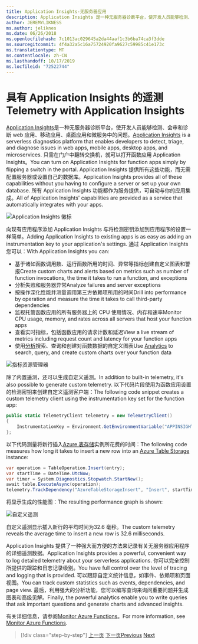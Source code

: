 ```yaml
---
title: Application Insights-无服务器应用
description: Application Insights 是一种无服务器诊断平台，使开发人员能够检测、会审和诊断 web 应用、移动应用、桌面应用和微服务中的问题。
author: JEREMYLIKNESS
ms.author: jeliknes
ms.date: 06/26/2018
ms.openlocfilehash: 7c1013ac029645a2da44aaf1c3b6ba74ca3f3dde
ms.sourcegitcommit: 4f4a32a5c16a75724920fa9627c59985c41e173c
ms.translationtype: MT
ms.contentlocale: zh-CN
ms.lasthandoff: 10/17/2019
ms.locfileid: "72522744"
---
```

# <a name="telemetry-with-application-insights"></a><span data-ttu-id="e2acb-103">具有 Application Insights 的遥测</span><span class="sxs-lookup"><span data-stu-id="e2acb-103">Telemetry with Application Insights</span></span>

<span data-ttu-id="e2acb-104">[Application Insights](https://docs.microsoft.com/azure/application-insights)是一种无服务器诊断平台，使开发人员能够检测、会审和诊断 web 应用、移动应用、桌面应用和微服务中的问题。</span><span class="sxs-lookup"><span data-stu-id="e2acb-104">[Application Insights](https://docs.microsoft.com/azure/application-insights) is a serverless diagnostics platform that enables developers to detect, triage, and diagnose issues in web apps, mobile apps, desktop apps, and microservices.</span></span> <span data-ttu-id="e2acb-105">只需在门户中翻转交换机，就可以打开函数应用 Application Insights。</span><span class="sxs-lookup"><span data-stu-id="e2acb-105">You can turn on Application Insights for function apps simply by flipping a switch in the portal.</span></span> <span data-ttu-id="e2acb-106">Application Insights 提供所有这些功能，而无需配置服务器或设置自己的数据库。</span><span class="sxs-lookup"><span data-stu-id="e2acb-106">Application Insights provides all of these capabilities without you having to configure a server or set up your own database.</span></span> <span data-ttu-id="e2acb-107">所有 Application Insights 功能都作为服务提供，可自动与你的应用集成。</span><span class="sxs-lookup"><span data-stu-id="e2acb-107">All of Application Insights' capabilities are provided as a service that automatically integrates with your apps.</span></span>

![Application Insights 徽标](./media/application-insights-logo.png)

<span data-ttu-id="e2acb-109">向现有应用程序添加 Application Insights 与将检测密钥添加到应用程序的设置一样简单。</span><span class="sxs-lookup"><span data-stu-id="e2acb-109">Adding Application Insights to existing apps is as easy as adding an instrumentation key to your application's settings.</span></span> <span data-ttu-id="e2acb-110">通过 Application Insights 您可以：</span><span class="sxs-lookup"><span data-stu-id="e2acb-110">With Application Insights you can:</span></span>

- <span data-ttu-id="e2acb-111">基于诸如函数调用数、运行函数所用的时间、异常等指标创建自定义图表和警报</span><span class="sxs-lookup"><span data-stu-id="e2acb-111">Create custom charts and alerts based on metrics such as number of function invocations, the time it takes to run a function, and exceptions</span></span>
- <span data-ttu-id="e2acb-112">分析失败和服务器异常</span><span class="sxs-lookup"><span data-stu-id="e2acb-112">Analyze failures and server exceptions</span></span>
- <span data-ttu-id="e2acb-113">按操作深化性能并测量调用第三方依赖项所用的时间</span><span class="sxs-lookup"><span data-stu-id="e2acb-113">Drill into performance by operation and measure the time it takes to call third-party dependencies</span></span>
- <span data-ttu-id="e2acb-114">监视托管函数应用的所有服务器上的 CPU 使用情况、内存和速率</span><span class="sxs-lookup"><span data-stu-id="e2acb-114">Monitor CPU usage, memory, and rates across all servers that host your function apps</span></span>
- <span data-ttu-id="e2acb-115">查看实时指标，包括函数应用的请求计数和延迟</span><span class="sxs-lookup"><span data-stu-id="e2acb-115">View a live stream of metrics including request count and latency for your function apps</span></span>
- <span data-ttu-id="e2acb-116">使用[分析](https://docs.microsoft.com/azure/application-insights/app-insights-analytics)搜索、查询和创建对函数数据的自定义图表</span><span class="sxs-lookup"><span data-stu-id="e2acb-116">Use [Analytics](https://docs.microsoft.com/azure/application-insights/app-insights-analytics) to search, query, and create custom charts over your function data</span></span>

![指标资源管理器](./media/metrics-explorer.png)

<span data-ttu-id="e2acb-118">除了内置遥测，还可以生成自定义遥测。</span><span class="sxs-lookup"><span data-stu-id="e2acb-118">In addition to built-in telemetry, it's also possible to generate custom telemetry.</span></span> <span data-ttu-id="e2acb-119">以下代码片段使用为函数应用设置的检测密钥来创建自定义遥测客户端：</span><span class="sxs-lookup"><span data-stu-id="e2acb-119">The following code snippet creates a custom telemetry client using the instrumentation key set for the function app:</span></span>

```csharp
public static TelemetryClient telemetry = new TelemetryClient()
{
    InstrumentationKey = Environment.GetEnvironmentVariable("APPINSIGHTS_INSTRUMENTATIONKEY")
};
```

<span data-ttu-id="e2acb-120">以下代码测量将新行插入[Azure 表存储](https://docs.microsoft.com/azure/cosmos-db/table-storage-overview)实例所花费的时间：</span><span class="sxs-lookup"><span data-stu-id="e2acb-120">The following code measures how long it takes to insert a new row into an [Azure Table Storage](https://docs.microsoft.com/azure/cosmos-db/table-storage-overview) instance:</span></span>

```csharp
var operation = TableOperation.Insert(entry);
var startTime = DateTime.UtcNow;
var timer = System.Diagnostics.Stopwatch.StartNew();
await table.ExecuteAsync(operation);
telemetry.TrackDependency("AzureTableStorageInsert", "Insert", startTime, timer.Elapsed, true);
```

<span data-ttu-id="e2acb-121">将显示生成的性能图：</span><span class="sxs-lookup"><span data-stu-id="e2acb-121">The resulting performance graph is shown:</span></span>

![自定义遥测](./media/custom-telemetry.png)

<span data-ttu-id="e2acb-123">自定义遥测显示插入新行的平均时间为32.6 毫秒。</span><span class="sxs-lookup"><span data-stu-id="e2acb-123">The custom telemetry reveals the average time to insert a new row is 32.6 milliseconds.</span></span>

<span data-ttu-id="e2acb-124">Application Insights 提供了一种强大而方便的方法来记录有关无服务器应用程序的详细遥测数据。</span><span class="sxs-lookup"><span data-stu-id="e2acb-124">Application Insights provides a powerful, convenient way to log detailed telemetry about your serverless applications.</span></span> <span data-ttu-id="e2acb-125">你可以完全控制所提供的跟踪和日志记录级别。</span><span class="sxs-lookup"><span data-stu-id="e2acb-125">You have full control over the level of tracing and logging that is provided.</span></span> <span data-ttu-id="e2acb-126">可以跟踪自定义统计信息，如事件、依赖项和页面视图。</span><span class="sxs-lookup"><span data-stu-id="e2acb-126">You can track custom statistics such as events, dependencies, and page view.</span></span> <span data-ttu-id="e2acb-127">最后，利用强大的分析功能，您可以编写查询来询问重要问题并生成图表和高级见解。</span><span class="sxs-lookup"><span data-stu-id="e2acb-127">Finally, the powerful analytics enable you to write queries that ask important questions and generate charts and advanced insights.</span></span>

<span data-ttu-id="e2acb-128">有关详细信息，请参阅[Monitor Azure Functions](https://docs.microsoft.com/azure/azure-functions/functions-monitoring)。</span><span class="sxs-lookup"><span data-stu-id="e2acb-128">For more information, see [Monitor Azure Functions](https://docs.microsoft.com/azure/azure-functions/functions-monitoring).</span></span>

>[!div class="step-by-step"]
><span data-ttu-id="e2acb-129">[上一页](azure-functions.md)
>[下一页](logic-apps.md)</span><span class="sxs-lookup"><span data-stu-id="e2acb-129">[Previous](azure-functions.md)
[Next](logic-apps.md)</span></span>
